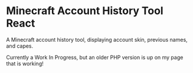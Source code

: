 # Minecraft Account History Tool React
A Minecraft account history tool, displaying account skin, previous names, and capes.

Currently a Work In Progress, but an older PHP version is up on my page that is working!
